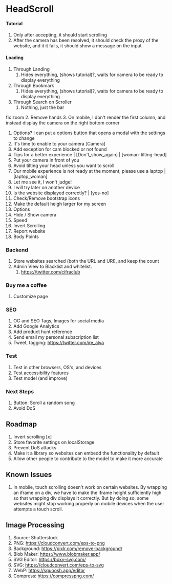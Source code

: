 # HeadScroll

#### Tutorial

1. Only after accepting, it should start scrolling
2. After the camera has been resolved, it should check the proxy of the website, and it it fails, it should show a message on the input

#### Loading
1. Through Landing
   1. Hides everything, (shows tutorial)?, waits for camera to be ready to display everything
2. Through Bookmark
   1. Hides everything, (shows tutorial)?, waits for camera to be ready to display everything
3. Through Search on Scroller
   1. Nothing, just the bar

fix zoom
2. Remove hands
3. On mobile, I don't render the first column, and instead display the camera on the right bottom corner
   1. Options? I can put a options button that opens a modal with the settings to change
4.  It's time to enable to your camera [Camera]
   2. Add exception for cam blocked or not found
5.  Tips for a better experience | [Don't_show_again] | [woman-tilting-head]
   3. Put your camera in front of you
   4. Avoid tilting your head unless you want to scroll
6.  Our mobile experience is not ready at the moment, please use a laptop | [laptop_woman] 
   5. Let me see it, I won't judge!
   6.  I will try later on another device
7.  Is the website displayed correctly? | [yes-no]
8.  Check/Remove bootstrap icons
9.  Make the default heigh larger for my screen
10. Options
   7.  Hide / Show camera
   8.  Speed
   9.  Invert Scrolling
   10. Report website
   11. Body Points

### Backend

1. Store websites searched (both the URL and URI), and keep the count
2. Admin View to Blacklist and whitelist.
   1. https://twitter.com/cifraclub

### Buy me a coffee

1. Customize page

### SEO

1. OG and SEO Tags, Images for social media
2. Add Google Analytics
4. Add product hunt reference
5. Send email my personal subscription list
6. Tweet, tagging: https://twitter.com/ire_alva

### Test

1. Test in other browsers, OS's, and devices
2. Test accessibility features
3. Test model (and improve)

### Next Steps

1. Button: Scroll a random song
2. Avoid DoS 

## Roadmap

1. Invert scrolling [x]
1. Store favorite settings on localStorage
2. Prevent DoS attacks
3. Make it a library so websites can embedd the functionality by default
4. Allow other people to contribute to the model to make it more accurate

## Known Issues

1. In mobile, touch scrolling doesn't work on certain websites. By wrapping an iframe on a div, we have to make the iframe height sufficiently high so that wrapping div displays it correctly. But by doing so, some websites might stop working properly on mobile devices when the user attempts a touch scroll.

## Image Processing

1. Source: Shutterstock
2. PNG: https://cloudconvert.com/eps-to-png
3. Background: https://pixlr.com/remove-background/
4. Blob Maker: https://www.blobmaker.app/
5. SVG Editor: https://boxy-svg.com/
6. SVG: https://cloudconvert.com/eps-to-svg
7. WebP: https://squoosh.app/editor
8. Compress: https://compresspng.com/